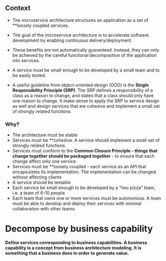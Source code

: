 ## Context
* The microservice architecture structures an application as a set of **loosely coupled services. 
* The goal of the microservice architecture is to accelerate software development by enabling continuous delivery/deployment.

* These benefits are not automatically guaranteed. Instead, they can only be achieved by the careful functional decomposition of the application into services.
* A service must be small enough to be developed by a small team and to be easily tested.
* A useful guideline from object-oriented design (OOD) is the **Single Responsibility Principle (SRP)**. The SRP defines a responsibility of a class as a reason to change, and states that a class should only have one reason to change. It make sense to apply the SRP to service design as well and design services that are cohesive and implement a small set of strongly related functions.

### Why?
* The architecture must be stable
* Services must be **cohesive. A service should implement a small set of strongly related functions.
* Services must conform to the **Common Closure Principle - things that change together should be packaged together** - to ensure that each change affect only one service
* Services must be **loosely coupled - each service as an API that encapsulates its implementation. The implementation can be changed without affecting clients
* A service should be testable
* Each service be small enough to be developed by a “two pizza” team, i.e. a team of 6-10 people
* Each team that owns one or more services must be autonomous. A team must be able to develop and deploy their services with minimal collaboration with other teams.

# Decompose by business capability
**Define services corresponding to business capabilities. A business capability is a concept from business architecture modeling. It is something that a business does in order to generate value.**
